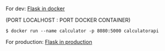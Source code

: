 For dev:
[Flask in docker](https://dzone.com/articles/build-deploy-flask-application-using-docker)

(PORT LOCALHOST : PORT DOCKER CONTAINER)

    $ docker run --name calculator -p 8080:5000 calculatorapi


For production:
[Flask in production](https://hub.docker.com/r/ndegardin/apache-wsgi)
